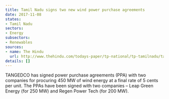 ```yaml
---
title: Tamil Nadu signs two new wind power purchase agreements
date: 2017-11-08
states:
- Tamil Nadu
sectors:
- Energy
subsectors:
- Renewables
sources:
- name: The Hindu
  url: http://www.thehindu.com/todays-paper/tp-national/tp-tamilnadu/tangedco-inks-pacts-for-450-mw-of-wind-power/article19964866.ece
details: []
---
```


TANGEDCO has signed power purchase agreements (PPA) with two companies for procuring 450 MW of wind energy at a final rate of 5 cents per unit. The PPAs have been signed with two companies – Leap Green Energy (for 250 MW) and Regen Power Tech (for 200 MW).

